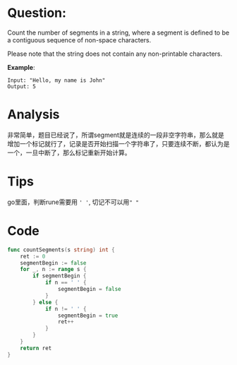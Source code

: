 # Question:

Count the number of segments in a string, where a segment is defined to be a contiguous sequence of non-space characters.

Please note that the string does not contain any non-printable characters.

**Example**:
```
Input: "Hello, my name is John"
Output: 5
```

# Analysis

非常简单，题目已经说了，所谓segment就是连续的一段非空字符串，那么就是增加一个标记就行了，记录是否开始扫描一个字符串了，只要连续不断，都认为是一个，一旦中断了，那么标记重新开始计算。

# Tips

go里面，判断rune需要用 `' '`, 切记不可以用`" "`

# Code

```go
func countSegments(s string) int {
	ret := 0
	segmentBegin := false
	for _, n := range s {
		if segmentBegin {
			if n == ' ' {
				segmentBegin = false
			}
		} else {
			if n != ' ' {
				segmentBegin = true
				ret++
			}
		}
	}
	return ret
}
```
